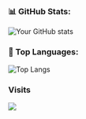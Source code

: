 ### 📊 GitHub Stats:
![Your GitHub stats](https://github-readme-stats.vercel.app/api?username=m-troja&show_icons=true&count_private=true)

### 🧠 Top Languages:
![Top Langs](https://github-readme-stats.vercel.app/api/top-langs/?username=m-troja&layout=compact)

### Visits
![](https://komarev.com/ghpvc/?username=m-troja)